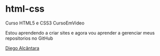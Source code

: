 # html-css
 Curso HTML5 e CSS3 CursoEmVideo

 Estou aprendendo a criar sites e agora vou aprender a gerenciar meus repositorios no GitHub

<a href="https://github.com/devdiegoalcantara" target="_blank">Diego Alcântara</a>